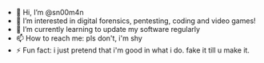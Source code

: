 - 👋 Hi, I’m @sn00m4n
- 👀 I’m interested in digital forensics, pentesting, coding and video games!
- 🌱 I’m currently learning to update my software regularly
- 📫 How to reach me: pls don't, i'm shy
- ⚡ Fun fact: i just pretend that i'm good in what i do. fake it till u make it.

<!---
sn00m4n/sn00m4n is a ✨ special ✨ repository because its `README.md` (this file) appears on your GitHub profile.
You can click the Preview link to take a look at your changes.
--->
